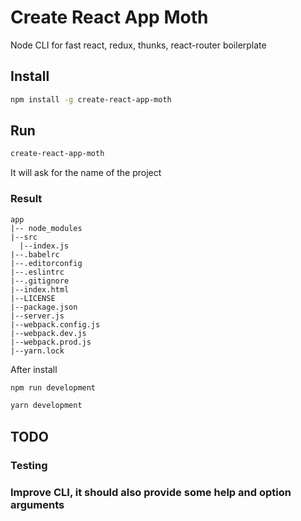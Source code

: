# Create React App Moth

Node CLI for fast react, redux, thunks, react-router boilerplate

## Install

```sh
npm install -g create-react-app-moth
```

## Run

```sh
create-react-app-moth
```
It will ask for the name of the project

### Result

```
app
|-- node_modules
|--src
  |--index.js
|--.babelrc
|--.editorconfig
|--.eslintrc
|--.gitignore
|--index.html
|--LICENSE
|--package.json
|--server.js
|--webpack.config.js
|--webpack.dev.js
|--webpack.prod.js
|--yarn.lock
```

After install
```sh
npm run development
```
```sh
yarn development
```

## TODO
### Testing
### Improve CLI, it should also provide some help and option arguments
